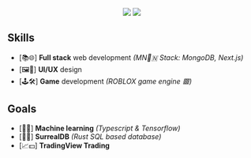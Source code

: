 <p align="center">
  <img src="https://github-readme-stats.vercel.app/api/top-langs/?username=not-stova&title_color=dce9f5&text_color=d1dde&bg_color=17171c"/>
  <img src="https://github-readme-stats.vercel.app/api?username=not-stova&&show_icons=true&title_color=dce9f5&icon_color=87b3de&text_color=d1dde8&bg_color=17171c"/>
</p>

## Skills
- [📚🌐] **Full stack** web development *(MN🍃🇳 Stack: MongoDB, Next.js)*
- [🖼️🥰] **UI/UX** design
- [🕹️🛠️] **Game** development *(ROBLOX game engine 🟥)*

## Goals
- [🤖🧠] **Machine learning** *(Typescript & Tensorflow)*
- [💾📜] **SurrealDB** *(Rust SQL based database)*
- [📈💵] **TradingView Trading**
